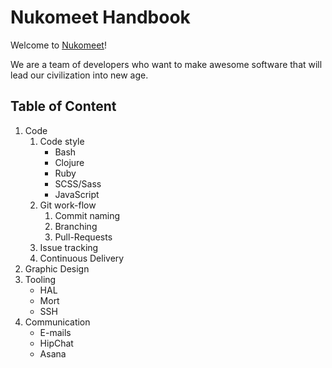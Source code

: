 Nukomeet Handbook
=================

Welcome to [Nukomeet](http://nukomeet.com)!

We are a team of developers who want to make awesome software that will lead our civilization into new age.

## Table of Content

1. Code
    1. Code style
        - Bash
        - Clojure
        - Ruby
        - SCSS/Sass
        - JavaScript
    2. Git work-flow
        1. Commit naming
        2. Branching
        3. Pull-Requests
    3. Issue tracking
    4. Continuous Delivery
2. Graphic Design
3. Tooling
    - HAL
    - Mort
    - SSH
4. Communication
    - E-mails
    - HipChat
    - Asana